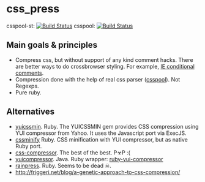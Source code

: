 # css_press

csspool-st: [![Build Status](https://secure.travis-ci.org/stereobooster/css_press.png?branch=master)](http://travis-ci.org/stereobooster/css_press)
csspool: [![Build Status](https://secure.travis-ci.org/stereobooster/css_press.png?branch=csspool)](http://travis-ci.org/stereobooster/css_press)

## Main goals & principles

 - Compress css, but without support of any kind comment hacks. There are better ways to do crossbrowser styling. For example, [IE conditional comments](http://paulirish.com/2008/conditional-stylesheets-vs-css-hacks-answer-neither/).
 - Compression done with the help of real css parser ([csspool](https://github.com/tenderlove/csspool)). Not Regexps.
 - Pure ruby.

## Alternatives

 - [yuicssmin](https://github.com/matthiassiegel/yuicssmin). Ruby. The YUICSSMIN gem provides CSS compression using YUI compressor from Yahoo. It uses the Javascript port via ExecJS.
 - [cssminify](https://github.com/matthiassiegel/cssminify) Ruby. CSS minification with YUI compressor, but as native Ruby port.
 - [css-compressor](https://github.com/codenothing/css-compressor). The best of the best. P☣P :(
 - [yuicompressor](https://github.com/yui/yuicompressor). Java. Ruby wrapper: [ruby-yui-compressor](https://github.com/sstephenson/ruby-yui-compressor)
 - [rainpress](https://github.com/sprsquish/rainpress). Ruby. Seems to be dead ☠.
 - http://friggeri.net/blog/a-genetic-approach-to-css-compression/
 